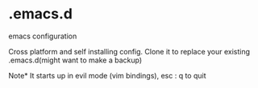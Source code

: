 # .emacs.d
emacs configuration

Cross platform and self installing config. 
Clone it  to replace your existing .emacs.d(might want to make a backup) 

Note* It starts up in evil mode (vim bindings), esc : q to quit

